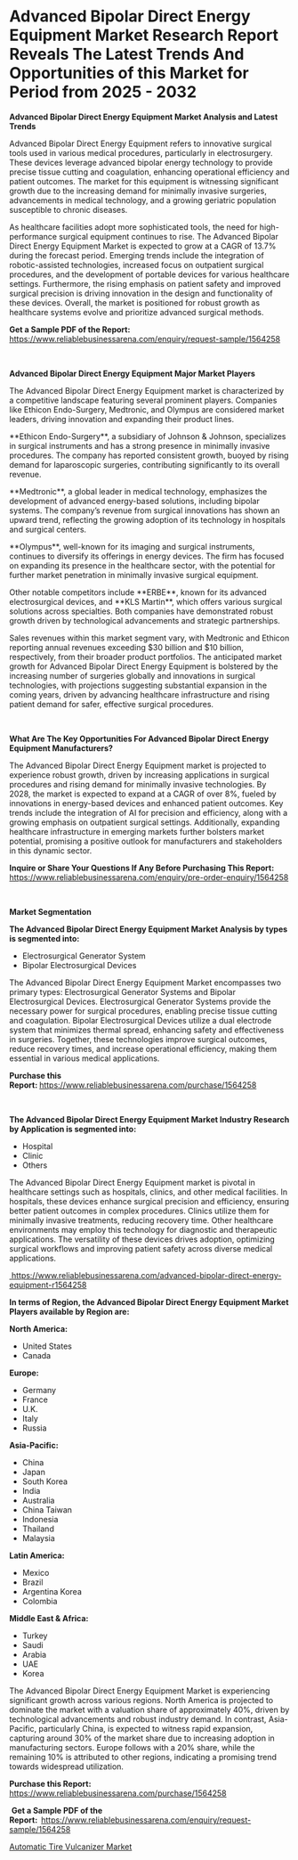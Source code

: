 <p><h1>Advanced Bipolar Direct Energy Equipment Market Research Report Reveals The Latest Trends And Opportunities of this Market for Period from 2025 - 2032</h1></p><p><strong>Advanced Bipolar Direct Energy Equipment Market Analysis and Latest Trends</strong></p>
<p><p>Advanced Bipolar Direct Energy Equipment refers to innovative surgical tools used in various medical procedures, particularly in electrosurgery. These devices leverage advanced bipolar energy technology to provide precise tissue cutting and coagulation, enhancing operational efficiency and patient outcomes. The market for this equipment is witnessing significant growth due to the increasing demand for minimally invasive surgeries, advancements in medical technology, and a growing geriatric population susceptible to chronic diseases. </p><p>As healthcare facilities adopt more sophisticated tools, the need for high-performance surgical equipment continues to rise. The Advanced Bipolar Direct Energy Equipment Market is expected to grow at a CAGR of 13.7% during the forecast period. Emerging trends include the integration of robotic-assisted technologies, increased focus on outpatient surgical procedures, and the development of portable devices for various healthcare settings. Furthermore, the rising emphasis on patient safety and improved surgical precision is driving innovation in the design and functionality of these devices. Overall, the market is positioned for robust growth as healthcare systems evolve and prioritize advanced surgical methods.</p></p>
<p><strong>Get a Sample PDF of the Report:&nbsp;</strong> <a href="https://www.reliablebusinessarena.com/enquiry/request-sample/1564258?utm_campaign=3211&utm_medium=2&utm_source=Github&utm_content=ia&utm_term=11042025&utm_id=advanced-bipolar-direct-energy-equipment">https://www.reliablebusinessarena.com/enquiry/request-sample/1564258</a></p>
<p>&nbsp;</p>
<p><strong>Advanced Bipolar Direct Energy Equipment Major Market Players</strong></p>
<p><p>The Advanced Bipolar Direct Energy Equipment market is characterized by a competitive landscape featuring several prominent players. Companies like Ethicon Endo-Surgery, Medtronic, and Olympus are considered market leaders, driving innovation and expanding their product lines.</p><p>**Ethicon Endo-Surgery**, a subsidiary of Johnson & Johnson, specializes in surgical instruments and has a strong presence in minimally invasive procedures. The company has reported consistent growth, buoyed by rising demand for laparoscopic surgeries, contributing significantly to its overall revenue.</p><p>**Medtronic**, a global leader in medical technology, emphasizes the development of advanced energy-based solutions, including bipolar systems. The company’s revenue from surgical innovations has shown an upward trend, reflecting the growing adoption of its technology in hospitals and surgical centers.</p><p>**Olympus**, well-known for its imaging and surgical instruments, continues to diversify its offerings in energy devices. The firm has focused on expanding its presence in the healthcare sector, with the potential for further market penetration in minimally invasive surgical equipment.</p><p>Other notable competitors include **ERBE**, known for its advanced electrosurgical devices, and **KLS Martin**, which offers various surgical solutions across specialties. Both companies have demonstrated robust growth driven by technological advancements and strategic partnerships.</p><p>Sales revenues within this market segment vary, with Medtronic and Ethicon reporting annual revenues exceeding $30 billion and $10 billion, respectively, from their broader product portfolios. The anticipated market growth for Advanced Bipolar Direct Energy Equipment is bolstered by the increasing number of surgeries globally and innovations in surgical technologies, with projections suggesting substantial expansion in the coming years, driven by advancing healthcare infrastructure and rising patient demand for safer, effective surgical procedures.</p></p>
<p>&nbsp;</p>
<p><strong>What Are The Key Opportunities For Advanced Bipolar Direct Energy Equipment Manufacturers?</strong></p>
<p><p>The Advanced Bipolar Direct Energy Equipment market is projected to experience robust growth, driven by increasing applications in surgical procedures and rising demand for minimally invasive technologies. By 2028, the market is expected to expand at a CAGR of over 8%, fueled by innovations in energy-based devices and enhanced patient outcomes. Key trends include the integration of AI for precision and efficiency, along with a growing emphasis on outpatient surgical settings. Additionally, expanding healthcare infrastructure in emerging markets further bolsters market potential, promising a positive outlook for manufacturers and stakeholders in this dynamic sector.</p></p>
<p><strong>Inquire or Share Your Questions If Any Before Purchasing This Report:</strong> <a href="https://www.reliablebusinessarena.com/enquiry/pre-order-enquiry/1564258?utm_campaign=3211&utm_medium=2&utm_source=Github&utm_content=ia&utm_term=11042025&utm_id=advanced-bipolar-direct-energy-equipment">https://www.reliablebusinessarena.com/enquiry/pre-order-enquiry/1564258</a></p>
<p>&nbsp;</p>
<p><strong>Market Segmentation</strong></p>
<p><strong>The Advanced Bipolar Direct Energy Equipment Market Analysis by types is segmented into:</strong></p>
<p><ul><li>Electrosurgical Generator System</li><li>Bipolar Electrosurgical Devices</li></ul></p>
<p><p>The Advanced Bipolar Direct Energy Equipment Market encompasses two primary types: Electrosurgical Generator Systems and Bipolar Electrosurgical Devices. Electrosurgical Generator Systems provide the necessary power for surgical procedures, enabling precise tissue cutting and coagulation. Bipolar Electrosurgical Devices utilize a dual electrode system that minimizes thermal spread, enhancing safety and effectiveness in surgeries. Together, these technologies improve surgical outcomes, reduce recovery times, and increase operational efficiency, making them essential in various medical applications.</p></p>
<p><strong>Purchase this Report:&nbsp;</strong><a href="https://www.reliablebusinessarena.com/purchase/1564258?utm_campaign=3211&utm_medium=2&utm_source=Github&utm_content=ia&utm_term=11042025&utm_id=advanced-bipolar-direct-energy-equipment">https://www.reliablebusinessarena.com/purchase/1564258</a></p>
<p>&nbsp;</p>
<p><strong>The Advanced Bipolar Direct Energy Equipment Market Industry Research by Application is segmented into:</strong></p>
<p><ul><li>Hospital</li><li>Clinic</li><li>Others</li></ul></p>
<p><p>The Advanced Bipolar Direct Energy Equipment market is pivotal in healthcare settings such as hospitals, clinics, and other medical facilities. In hospitals, these devices enhance surgical precision and efficiency, ensuring better patient outcomes in complex procedures. Clinics utilize them for minimally invasive treatments, reducing recovery time. Other healthcare environments may employ this technology for diagnostic and therapeutic applications. The versatility of these devices drives adoption, optimizing surgical workflows and improving patient safety across diverse medical applications.</p></p>
<p><a href="https://www.reliablebusinessarena.com/advanced-bipolar-direct-energy-equipment-r1564258?utm_campaign=3211&utm_medium=2&utm_source=Github&utm_content=ia&utm_term=11042025&utm_id=advanced-bipolar-direct-energy-equipment">&nbsp;https://www.reliablebusinessarena.com/advanced-bipolar-direct-energy-equipment-r1564258</a></p>
<p><strong>In terms of Region, the Advanced Bipolar Direct Energy Equipment Market Players available by Region are:</strong></p>
<p>
    <p> <strong> North America: </strong>
        <ul>
            <li>United States</li>
            <li>Canada</li>
        </ul>
        </p> 
    <p> <strong> Europe: </strong>
        <ul>
            <li>Germany</li>
            <li>France</li>
            <li>U.K.</li>
            <li>Italy</li>
            <li>Russia</li>
        </ul>
        </p> 
    <p> <strong> Asia-Pacific: </strong>
        <ul>
            <li>China</li>
            <li>Japan</li>
            <li>South Korea</li>
            <li>India</li>
            <li>Australia</li>
            <li>China Taiwan</li>
            <li>Indonesia</li>
            <li>Thailand</li>
            <li>Malaysia</li>
        </ul>
        </p> 
    <p> <strong> Latin America: </strong>
        <ul>
            <li>Mexico</li>
            <li>Brazil</li>
            <li>Argentina Korea</li>
            <li>Colombia</li>
        </ul>
        </p> 
    <p> <strong> Middle East & Africa: </strong>
        <ul>
            <li>Turkey</li>
            <li>Saudi</li>
            <li>Arabia</li>
            <li>UAE</li>
            <li>Korea</li>
        </ul>
    </p>
    </p>
<p><p>The Advanced Bipolar Direct Energy Equipment Market is experiencing significant growth across various regions. North America is projected to dominate the market with a valuation share of approximately 40%, driven by technological advancements and robust industry demand. In contrast, Asia-Pacific, particularly China, is expected to witness rapid expansion, capturing around 30% of the market share due to increasing adoption in manufacturing sectors. Europe follows with a 20% share, while the remaining 10% is attributed to other regions, indicating a promising trend towards widespread utilization.</p></p>
<p><strong>Purchase this Report: </strong><a href="https://www.reliablebusinessarena.com/purchase/1564258?utm_campaign=3211&utm_medium=2&utm_source=Github&utm_content=ia&utm_term=11042025&utm_id=advanced-bipolar-direct-energy-equipment">https://www.reliablebusinessarena.com/purchase/1564258</a></p>
<p>&nbsp;<strong>Get a Sample PDF of the Report:&nbsp;&nbsp;</strong><a href="https://www.reliablebusinessarena.com/enquiry/request-sample/1564258?utm_campaign=3211&utm_medium=2&utm_source=Github&utm_content=ia&utm_term=11042025&utm_id=advanced-bipolar-direct-energy-equipment">https://www.reliablebusinessarena.com/enquiry/request-sample/1564258</a></p>
<p><strong></strong></p>
<p><p><a href="https://github.com/hoganemken50/Market-Research-Report-List-1/blob/main/automatic-tire-vulcanizer-market.md?utm_campaign=3211&utm_medium=2&utm_source=Github&utm_content=ia&utm_term=11042025&utm_id=advanced-bipolar-direct-energy-equipment">Automatic Tire Vulcanizer Market</a></p></p>